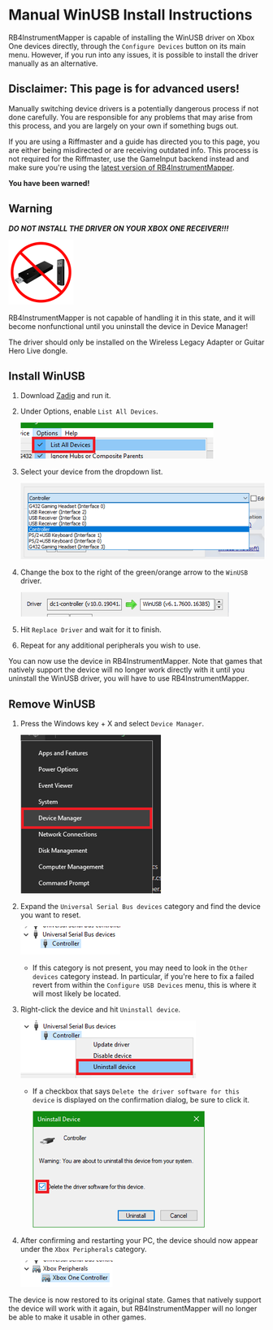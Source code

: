 # Manual WinUSB Install Instructions
<!-- Provided in a separate file to make it less directly visible, as this should ideally only be used as a fallback -->
RB4InstrumentMapper is capable of installing the WinUSB driver on Xbox One devices directly, through the `Configure Devices` button on its main menu. However, if you run into any issues, it is possible to install the driver manually as an alternative.

## Disclaimer: This page is for advanced users!

Manually switching device drivers is a potentially dangerous process if not done carefully. You are responsible for any problems that may arise from this process, and you are largely on your own if something bugs out.

If you are using a Riffmaster and a guide has directed you to this page, you are either being misdirected or are receiving outdated info. This process is not required for the Riffmaster, use the GameInput backend instead and make sure you're using the [latest version of RB4InstrumentMapper](https://github.com/TheNathannator/RB4InstrumentMapper/releases/latest).

**You have been warned!**

## Warning

***DO NOT INSTALL THE DRIVER ON YOUR XBOX ONE RECEIVER!!!*** 

![Xbox One receiver; original on left, revision on right.](../Images/WinUSB/no-xbox-one-receiver.png "Xbox One receiver")

RB4InstrumentMapper is not capable of handling it in this state, and it will become nonfunctional until you uninstall the device in Device Manager!

The driver should only be installed on the Wireless Legacy Adapter or Guitar Hero Live dongle.

## Install WinUSB

1. Download [Zadig](https://zadig.akeo.ie/) and run it.
2. Under Options, enable `List All Devices`.

   ![Zadig "List All Devices" button](../Images/WinUSB/Install/zadig-list-all-devices.png)

3. Select your device from the dropdown list.

   ![Zadig device selection](../Images/WinUSB/Install/zadig-select-device.png)

4. Change the box to the right of the green/orange arrow to the `WinUSB` driver.

   ![Zadig driver selection](../Images/WinUSB/Install/zadig-select-driver.png)

5. Hit `Replace Driver` and wait for it to finish.
6. Repeat for any additional peripherals you wish to use.

You can now use the device in RB4InstrumentMapper. Note that games that natively support the device will no longer work directly with it until you uninstall the WinUSB driver, you will have to use RB4InstrumentMapper.

## Remove WinUSB

1. Press the Windows key + X and select `Device Manager`.

   ![Windows + X menu with "Device Manager"](../Images/WinUSB/Uninstall/windows-x-device-manager.png)

2. Expand the `Universal Serial Bus devices` category and find the device you want to reset.

   ![Device Manager: Select USB device](../Images/WinUSB/Uninstall/device-manager-usb-device.png)

   - If this category is not present, you may need to look in the `Other devices` category instead. In particular, if you're here to fix a failed revert from within the `Configure USB Devices` menu, this is where it will most likely be located.

3. Right-click the device and hit `Uninstall device`.

   ![Device Manager: Uninstall USB device](../Images/WinUSB/Uninstall/device-manager-uninstall-device.png)

   - If a checkbox that says `Delete the driver software for this device` is displayed on the confirmation dialog, be sure to click it.

     ![Device Manager: Delete driver software](../Images/WinUSB/Uninstall/device-manager-delete-driver-software.png)

4. After confirming and restarting your PC, the device should now appear under the `Xbox Peripherals` category.

   ![Device Manager: Restored device](../Images/WinUSB/Uninstall/device-manager-restored-device.png)

The device is now restored to its original state. Games that natively support the device will work with it again, but RB4InstrumentMapper will no longer be able to make it usable in other games.

